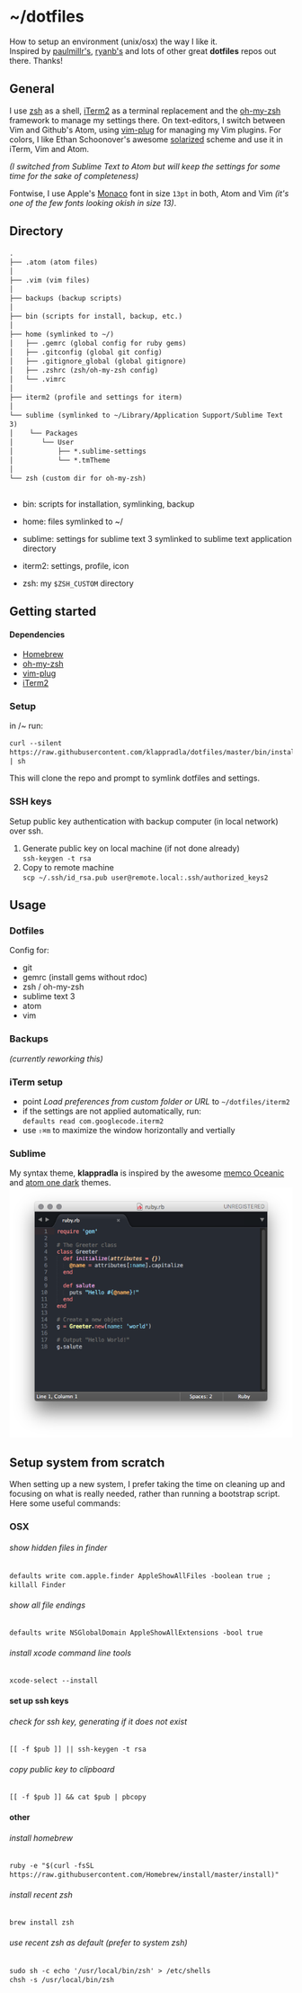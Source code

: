 # ~/dotfiles

How to setup an environment (unix/osx) the way I like it.   
Inspired by [paulmillr's](https://github.com/paulmillr/dotfiles), [ryanb's](https://github.com/ryanb/dotfiles) and lots of other great **dotfiles** repos out there. Thanks!

## General

I use [zsh](http://www.zsh.org/) as a shell, [iTerm2](http://iterm2.com/) as a terminal replacement and the [oh-my-zsh](https://github.com/robbyrussell/oh-my-zsh) framework to manage my settings there. On text-editors, I switch between Vim and Github's Atom, using [vim-plug](https://github.com/junegunn/vim-plug) for managing my Vim plugins. For colors, I like Ethan Schoonover's awesome [solarized](http://ethanschoonover.com/solarized) scheme and use it in iTerm, Vim and Atom.

*(I switched from Sublime Text to Atom but will keep the settings for some time for the sake of completeness)*

Fontwise, I use Apple's [Monaco](https://github.com/cstrap/monaco-font) font in size `13pt` in both, Atom and Vim *(it's one of the few fonts looking okish in size 13)*.


## Directory

```
.
├── .atom (atom files)
│
├── .vim (vim files)
│
├── backups (backup scripts)
│
├── bin (scripts for install, backup, etc.)
│
├── home (symlinked to ~/)
│   ├── .gemrc (global config for ruby gems)
│   ├── .gitconfig (global git config)
│   ├── .gitignore_global (global gitignore)
│   ├── .zshrc (zsh/oh-my-zsh config)
│   └── .vimrc
│
├── iterm2 (profile and settings for iterm)
│
└── sublime (symlinked to ~/Library/Application Support/Sublime Text 3)
│    └── Packages
│       └── User
│           ├── *.sublime-settings
│           └── *.tmTheme
│
└── zsh (custom dir for oh-my-zsh)


```

* bin: scripts for installation, symlinking, backup

* home: files symlinked to ~/

* sublime: settings for sublime text 3 symlinked to sublime text application directory

* iterm2: settings, profile, icon

* zsh: my `$ZSH_CUSTOM` directory


## Getting started

#### Dependencies
* [Homebrew](http://brew.sh/)
* [oh-my-zsh](https://github.com/robbyrussell/oh-my-zsh)
* [vim-plug](https://github.com/junegunn/vim-plug)
* [iTerm2](https://www.iterm2.com/)

### Setup

in /~ run:

```
curl --silent https://raw.githubusercontent.com/klappradla/dotfiles/master/bin/install.sh | sh
```

This will clone the repo and prompt to symlink dotfiles and settings.

### SSH keys

Setup public key authentication with backup computer (in local network) over ssh.

1. Generate public key on local machine (if not done already)<br/>
  `ssh-keygen -t rsa`
2. Copy to remote machine<br/>
`scp ~/.ssh/id_rsa.pub user@remote.local:.ssh/authorized_keys2`


## Usage

### Dotfiles

Config for:

* git
* gemrc (install gems without rdoc)
* zsh / oh-my-zsh
* sublime text 3
* atom
* vim


### Backups

*(currently reworking this)*


### iTerm setup

* point *Load preferences from custom folder or URL* to `~/dotfiles/iterm2`
* if the settings are not applied automatically, run:    
  `defaults read com.googlecode.iterm2`
* use `⇧⌘m` to maximize the window horizontally and vertially


### Sublime

My syntax theme, **klappradla** is inspired by the awesome [memco Oceanic](https://github.com/memco/Oceanic-tmTheme) and [atom one dark](https://github.com/atom/one-dark-syntax) themes.
![Alt text](screenshots/sublime.png?raw=true)


## Setup system from scratch

When setting up a new system, I prefer taking the time on cleaning up and focusing on what is really needed, rather than running a bootstrap script. Here some useful commands:


### OSX

###### show hidden files in finder
```
defaults write com.apple.finder AppleShowAllFiles -boolean true ; killall Finder
```

###### show all file endings
```
defaults write NSGlobalDomain AppleShowAllExtensions -bool true
```

###### install xcode command line tools
```
xcode-select --install
```


#### set up ssh keys

###### check for ssh key, generating if it does not exist
```
[[ -f $pub ]] || ssh-keygen -t rsa
```

###### copy public key to clipboard
```
[[ -f $pub ]] && cat $pub | pbcopy
```


#### other

###### install homebrew
```
ruby -e "$(curl -fsSL https://raw.githubusercontent.com/Homebrew/install/master/install)"
```

###### install recent zsh
```
brew install zsh
```

###### use recent zsh as default (prefer to system zsh)
```
sudo sh -c echo '/usr/local/bin/zsh' > /etc/shells
chsh -s /usr/local/bin/zsh
```
